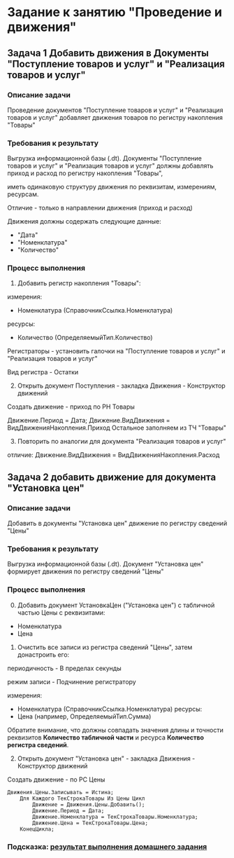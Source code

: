 # Задание к занятию "Проведение и движения"

## Задача 1 Добавить движения в Документы "Поступление товаров и услуг" и "Реализация товаров и услуг"

### Описание задачи

Проведение документов "Поступление товаров и услуг" и "Реализация товаров и услуг" добавляет движения товаров по регистру накопления "Товары"

### Требования к результату

Выгрузка информационной базы (.dt). Документы "Поступление товаров и услуг" и "Реализация товаров и услуг" должны добавлять приход и расход по регистру накопления "Товары",

иметь одинаковую структуру движения по реквизитам, измерениям, ресурсам.

Отличие - только в направлении движения (приход и расход)

Движения должны содержать следующие данные:

* "Дата"
* "Номенклатура"
* "Количество"

### Процесс выполнения

1. Добавить регистр накопления "Товары":

измерения:
- Номенклатура (СправочникСсылка.Номенклатура)

ресурсы:
- Количество (ОпределяемыйТип.Количество)

Регистраторы - установить галочки на "Поступление товаров и услуг" и "Реализация товаров и услуг" 

Вид регистра - Остатки

2. Открыть документ Поступления - закладка Движения - Конструктор движений

Создать движение - приход по РН Товары

Движение.Период = Дата;
Движение.ВидДвижения = ВидДвиженияНакопления.Приход
Остальное заполняем  из ТЧ "Товары"

3. Повторить по аналогии для документа "Реализация товаров и услуг"

отличие:
Движение.ВидДвижения = ВидДвиженияНакопления.Расход

## Задача 2 добавить движение для документа "Установка цен" 

### Описание задачи

Добавить в документы "Установка цен" движение по регистру сведений "Цены"

### Требования к результату

Выгрузка информационной базы (.dt). Документ "Установка цен" формирует движения по регистру сведений "Цены"

### Процесс выполнения

0. Добавить документ УстановкаЦен ("Установка цен") с табличной частью Цены с реквизитами:

- Номенклатура
- Цена

1. Очистить все записи из регистра сведений "Цены", затем донастроить его:

периодичность - В пределах секунды

режим записи - Подчинение регистратору

измерения:
- Номенклатура (СправочникСсылка.Номенклатура)
ресурсы:
- Цена (например, ОпределяемыйТип.Сумма) 

Обратите внимание, что должны совпадать значения длины и точности реквизитов **Количество табличной части** и ресурса **Количество регистра сведений**.


2. Открыть документ "Установка цен" - закладка Движения - Конструктор движений

Создать движение - по РС Цены

```bsl
Движения.Цены.Записывать = Истина;
	Для Каждого ТекСтрокаТовары Из Цены Цикл
		Движение = Движения.Цены.Добавить();
		Движение.Период = Дата;
		Движение.Номенклатура = ТекСтрокаТовары.Номенклатура;
		Движение.Цена = ТекСтрокаТовары.Цена;
	КонецЦикла;
```

### Подсказка: [результат выполнения домашнего задания](Examples/homework-5-3-example.md)